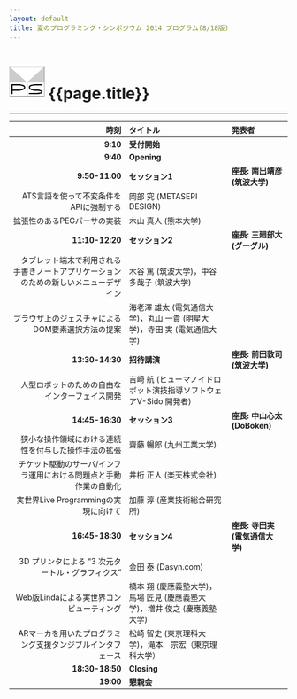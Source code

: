 ```yaml
---
layout: default
title: 夏のプログラミング・シンポジウム 2014 プログラム(8/18版)
---
```


# ![](images/prosym-64x64.png?raw=true) {{page.title}}

----

時刻|タイトル|発表者
----------: | :---------- | :----------
**9:10** | **受付開始** |
**9:40** | **Opening**  |
**9:50-11:00** | **セッション1** | **座長: 南出靖彦 (筑波大学)**
 |ATS言語を使って不変条件をAPIに強制する|岡部 究 (METASEPI DESIGN)
 |拡張性のあるPEGパーサの実装|木山 真人 (熊本大学)
**11:10-12:20** | **セッション2** | **座長: 三廻部大 (グーグル)**
 |タブレット端末で利用される手書きノートアプリケーションのための新しいメニューデザイン|木谷 篤 (筑波大学)，中谷 多哉子 (筑波大学)
 |ブラウザ上のジェスチャによるDOM要素選択方法の提案|海老澤 雄太 (電気通信大学)，丸山 一貴 (明星大学)，寺田 実 (電気通信大学)
**13:30-14:30** | **招待講演** | **座長: 前田敦司 (筑波大学)**
 |人型ロボットのための自由なインターフェイス開発|吉崎 航 (ヒューマノイドロボット演技指導ソフトウェアV-Sido 開発者)
**14:45-16:30** | **セッション3** | **座長: 中山心太 (DoBoken)**
 |狭小な操作領域における連続性を付与した操作手法の拡張|齋藤 暢郎 (九州工業大学)
 |チケット駆動のサーバ/インフラ運用における問題点と手動作業の自動化 |井桁 正人 (楽天株式会社)
 |実世界Live Programmingの実現に向けて |加藤 淳 (産業技術総合研究所)
**16:45-18:30** | **セッション4** | **座長: 寺田実 (電気通信大学)**
 |3D プリンタによる “3 次元タートル・グラフィクス”|金田 泰 (Dasyn.com)
 |Web版Lindaによる実世界コンピューティング|橋本 翔 (慶應義塾大学)，馬場 匠見 (慶應義塾大学)，増井 俊之 (慶應義塾大学)
 |ARマーカを用いたプログラミング支援タンジブルインタフェース|松崎 智史 (東京理科大学)，滝本　宗宏（東京理科大学）
**18:30-18:50** | **Closing** |
**19:00** | **懇親会** |

